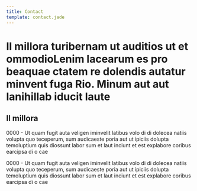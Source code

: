 ```yaml
---
title: Contact
template: contact.jade
---
```


# Il millora turibernam ut auditios ut et ommodioLenim lacearum es pro beaquae ctatem re dolendis autatur minvent fuga Rio. Minum aut aut lanihillab iducit laute

## Il millora

0000 - Ut quam fugit auta veligen iminvelit latibus volo di di dolecea natiis volupta quo teceperum, sum audicaeste poria aut ut ipiciis dolupta temoluptium quis diossunt labor sum et laut inciunt et est explabore coribus earcipsa di o cae

0000 - Ut quam fugit auta veligen iminvelit latibus volo di di dolecea natiis volupta quo teceperum, sum audicaeste poria aut ut ipiciis dolupta temoluptium quis diossunt labor sum et laut inciunt et est explabore coribus earcipsa di o cae
